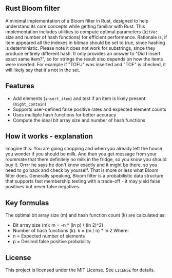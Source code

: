 ## Rust Bloom filter

A minimal implementation of a Bloom filter in Rust, designed to help understand its core concepts while getting familiar with Rust. 
This implementation includes utilities to compute optimal parameters (`BitVec` size and number of hash functions) for efficient performance.
Rationale is, if item appeared all the indexes in bitmap should be set to true, since hashing is deterministic. 
Please note it does not work for substrings, since they produce entirely different hash. It only provides an answer to "Did I insert exact same item?",
so for strings the result also depends on how the items were inserted. For example if "TOFU" was inserted and "TOF" is checked, 
it will likely say that it's not in the set.
## Features
- Add elements (`insert_item`) and test if an item is likely present (`might_contain`)
-	Supports user-defined false positive rates and expected element counts
- Uses multiple hash functions for better accuracy
- Compute the ideal bit array size and number of hash functions

## How it works - explanation
Imagine this: You are going shopping and when you already left the house you wonder if you should be milk. And then you get message from your roommate 
that there definitely no milk in the fridge, so you know you should buy it. Orrrr he says he don't know exactly and it might be there, so you need to go back
and check by yourself. That is more or less what Bloom filter does.
Generally speaking, Bloom filter is a probabilistic data structure that supports fast membership testing with a trade-off - it may yield false positives but never false negatives.

## Key formulas
The optimal bit array size (m) and hash function count (k) are calculated as:
- Bit array size (m): m = -n * (ln p) \ (ln 2)^2}
- Number of hash functions (k): k = (m / n) * ln 2
Where:
- n = Expected number of elements
- p = Desired false positive probability

## License
This project is licensed under the MIT License. See `LICENSE` for details.
